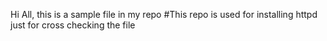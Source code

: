 Hi All, this is a sample file in my repo
#This repo is used for installing httpd
just for cross checking the file
